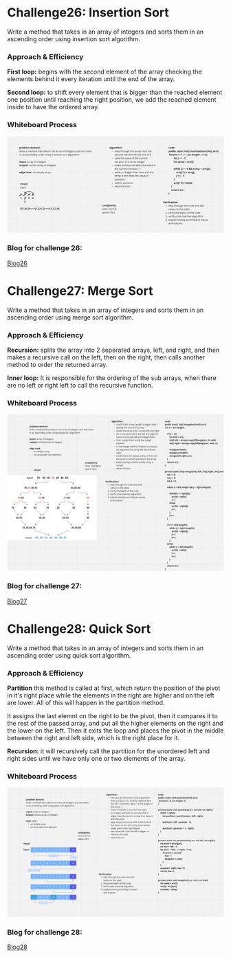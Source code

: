 # Challenge26: Insertion Sort

Write a method that takes in an array of integers and sorts them in an ascending order using insertion sort algorithm.

### Approach & Efficiency

**First loop:** begins with the second element of the array checking the elements behind it every iteration until the end of the array.

**Second loop:** to shift every element that is bigger than the reached element one position until reaching the right position, we add the reached element inside to have the ordered array.

### Whiteboard Process

![Code Challenge 26](whiteBoards/CC26.PNG)

### Blog for challenge 26:
[Blog26](Blogs/blog26.md)

# Challenge27: Merge Sort

Write a method that takes in an array of integers and sorts them in an ascending order using merge sort algorithm.

### Approach & Efficiency

**Recursion:** splits the array into 2 seperated arrays, left, and right, and then makes a recursive call on the left, then on the right, then calls another method to order the returned array.

**Inner loop:** It is responsible for the ordering of the sub arrays, when there are no left or right left to call the recursive function.


### Whiteboard Process

![Code Challenge 27](whiteBoards/CC27.PNG)

### Blog for challenge 27:
[Blog27](Blogs/blog27.md)

# Challenge28: Quick Sort

Write a method that takes in an array of integers and sorts them in an ascending order using quick sort algorithm.

### Approach & Efficiency

**Partition** this method is called at first, which return the position of the pivot in it's right place while the elements in the right are higher and on the left are lower. All of this will happen in the partition method.

It assigns the last elemnt on the right to be the pivot, then it compares it to the rest of the passed array, and put all the higher elements on the right and the lower on the left. Then it exits the loop and places the pivot in the middle between the right and left side, which is the right place for it.

**Recursion:** it will recursively call the partition for the unordered left and right sides until we have only one or two elements of the array.


### Whiteboard Process

![Code Challenge 28](whiteBoards/CC28.PNG)

### Blog for challenge 28:
[Blog28](Blogs/blog28.md)
